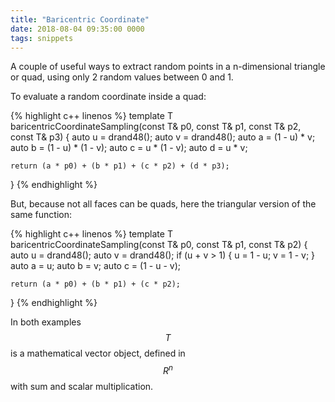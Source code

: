 ```yaml
---
title: "Baricentric Coordinate"
date: 2018-08-04 09:35:00 0000
tags: snippets
---
```

A couple of useful ways to extract random points in a n-dimensional triangle or quad, using only 2 random values between 0 and 1.

To evaluate a random coordinate inside a quad:

{% highlight c++ linenos %}
template <typename T>
T baricentricCoordinateSampling(const T& p0, const T& p1, const T& p2, const T& p3)
{
    auto u = drand48(); 
    auto v = drand48();
    auto a = (1 - u) * v;
    auto b = (1 - u) * (1 - v);
    auto c = u * (1 - v);
    auto d = u * v;

    return (a * p0) + (b * p1) + (c * p2) + (d * p3);
}
{% endhighlight %}

But, because not all faces can be quads, here the triangular version of the same function:

{% highlight c++ linenos %}
template <typename T>
T baricentricCoordinateSampling(const T& p0, const T& p1, const T& p2)
{
    auto u = drand48();
    auto v = drand48();
    if (u + v > 1)
    {
        u = 1 - u;
        v = 1 - v;
    }
    auto a = u;
    auto b = v;
    auto c = (1 - u - v);

    return (a * p0) + (b * p1) + (c * p2);
}
{% endhighlight %}

In both examples $$T$$ is a mathematical vector object, defined in $$R^n$$ with sum and scalar multiplication.


